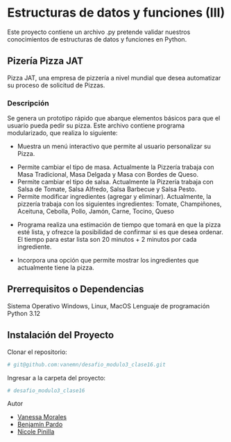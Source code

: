 # Estructuras de datos y funciones (III)


Este proyecto contiene un archivo .py pretende validar nuestros conocimientos de estructuras de datos y funciones en Python.

##  Pizería Pizza JAT

Pizza JAT, una empresa de pizzería a nivel mundial que desea automatizar su proceso de
solicitud de Pizzas. 

### Descripción

Se genera un prototipo rápido que abarque elementos básicos para que el usuario pueda pedir su pizza.
Este archivo contiene programa modularizado, que realiza lo siguiente:

- Muestra un menú interactivo que permite al usuario personalizar su Pizza. 
 * Permite cambiar el tipo de masa. Actualmente la Pizzería trabaja con
Masa Tradicional, Masa Delgada y Masa con Bordes de Queso.
 * Permite cambiar el tipo de salsa. Actualmente la Pizzería trabaja con
Salsa de Tomate, Salsa Alfredo, Salsa Barbecue y Salsa Pesto.
 * Permite modificar ingredientes (agregar y eliminar). Actualmente, la
pizzería trabaja con los siguientes ingredientes: Tomate, Champiñones,
Aceituna, Cebolla, Pollo, Jamón, Carne, Tocino, Queso

- Programa realiza una estimación de tiempo que tomará en que la pizza esté lista, y ofrezce la
posibilidad de confirmar si es que desea ordenar. El tiempo para estar lista son 20
minutos + 2 minutos por cada ingrediente.

- Incorpora una opción que permite mostrar los ingredientes que actualmente tiene la pizza.


## Prerrequisitos o Dependencias

Sistema Operativo Windows, Linux, MacOS
Lenguaje de programación Python 3.12

## Instalación del Proyecto

Clonar el repositorio:

```bash
# git@github.com:vanemn/desafio_modulo3_clase16.git
```



Ingresar a la carpeta del proyecto:

```bash
# desafio_modulo3_clase16
```

Autor
- [Vanessa Morales](https://github.com/vanemn)
- [Benjamín Pardo](https://github.com/bpardo02)
- [Nicole Pinilla](https://github.com/Npinilla19)